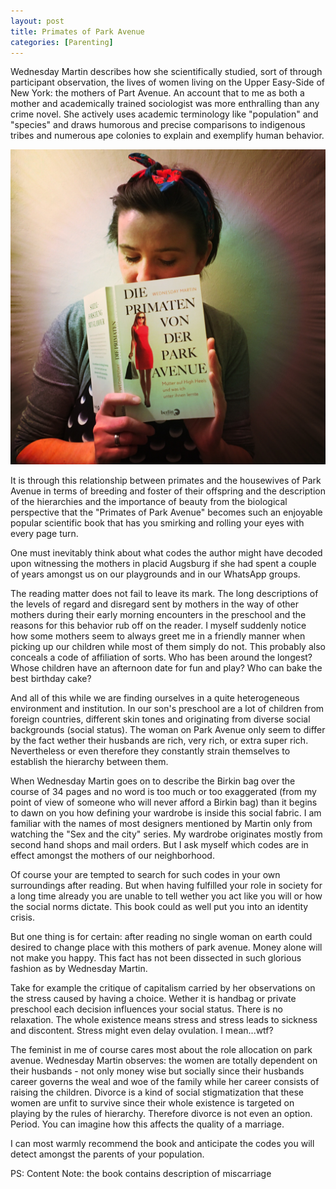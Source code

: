 ```yaml
---
layout: post
title: Primates of Park Avenue
categories: [Parenting]
---
```


Wednesday Martin describes how she scientifically studied, sort of through participant observation, the lives of women living on the Upper Easy-Side of New York: the mothers of Part Avenue. An account that to me as both a mother and academically trained sociologist was more enthralling than any crime novel. She actively uses academic terminology like "population" and "species" and draws humorous and precise comparisons to indigenous tribes and numerous ape colonies to explain and exemplify human behavior.

![Primates of park avenue](/assets/img/primatesoftheparkavenue.jpg)

It is through this relationship between primates and the housewives of Park Avenue in terms of breeding and foster of their offspring and the description of the hierarchies and the importance of beauty from the biological perspective that the "Primates of Park Avenue" becomes such an enjoyable popular scientific book that has you smirking and rolling your eyes with every page turn.

One must inevitably think about what codes the author might have decoded upon witnessing the mothers in placid Augsburg if she had spent a couple of years amongst us on our playgrounds and in our WhatsApp groups.

The reading matter does not fail to leave its mark. The long descriptions of the levels of regard and disregard sent by mothers in the way of other mothers during their early morning encounters in the preschool and the reasons for this behavior rub off on the reader. I myself suddenly notice how some mothers seem to always greet me in a friendly manner when picking up our children while most of them simply do not. This probably also conceals a code of affiliation of sorts. Who has been around the longest? Whose children have an afternoon date for fun and play? Who can bake the best birthday cake?

And all of this while we are finding ourselves in a quite heterogeneous environment and institution. In our son's preschool are a lot of children from foreign countries, different skin tones and originating from diverse social backgrounds (social status). The woman on Park Avenue only seem to differ by the fact wether their husbands are rich, very rich, or extra super rich. Nevertheless or even therefore they constantly strain themselves to establish the hierarchy between them.

When Wednesday Martin goes on to describe the Birkin bag over the course of 34 pages and no word is too much or too exaggerated (from my point of view of someone who will never afford a Birkin bag) than it begins to dawn on you how defining your wardrobe is inside this social fabric. I am familiar with the names of most designers mentioned by Martin only from watching the "Sex and the city" series. My wardrobe originates mostly from second hand shops and mail orders. But I ask myself which codes are in effect amongst the mothers of our neighborhood.

Of course your are tempted to search for such codes in your own surroundings after reading. But when having fulfilled your role in society for a long time already you are unable to tell wether you act like you will or how the social norms dictate. This book could as well put you into an identity crisis.

But one thing is for certain: after reading no single woman on earth could desired to change place with this mothers of park avenue. Money alone will not make you happy. This fact has not been dissected in such glorious fashion as by Wednesday Martin.

Take for example the critique of capitalism carried by her observations on the stress caused by having a choice. Wether it is handbag or private preschool each decision influences your social status. There is no relaxation. The whole existence means stress and stress leads to sickness and discontent. Stress might even delay ovulation. I mean...wtf?

The feminist in me of course cares most about the role allocation on park avenue. Wednesday Martin observes: the women are totally dependent on their husbands - not only money wise but socially since their husbands career governs the weal and woe of the family while her career consists of raising the children. Divorce is a kind of social stigmatization that these women are unfit to survive since their whole existence is targeted on playing by the rules of hierarchy. Therefore divorce is not even an option. Period. You can imagine how this affects the quality of a marriage.

I can most warmly recommend the book and anticipate the codes you will detect amongst the parents of your population.

PS: Content Note: the book contains description of miscarriage
